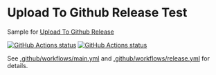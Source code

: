 # Upload To Github Release Test

Sample for [Upload To Github Release](https://github.com/marketplace/actions/upload-to-github-release)

[![GitHub Actions status](https://github.com/xresloader/upload-to-github-release-test/workflows/main/badge.svg)](https://github.com/xresloader/upload-to-github-release-test/actions)
[![GitHub Actions status](https://github.com/xresloader/upload-to-github-release-test/workflows/release/badge.svg)](https://github.com/xresloader/upload-to-github-release-test/actions)

See [.github/workflows/main.yml](.github/workflows/main.yml) and [.github/workflows/release.yml](.github/workflows/release.yml) for details.

